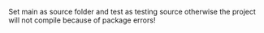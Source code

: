 Set main as source folder and test as testing source otherwise the project will not compile because of package errors!